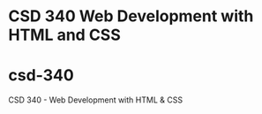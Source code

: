 # CSD 340 Web Development with HTML and CSS
# csd-340
CSD 340 - Web Development with HTML &amp; CSS 
